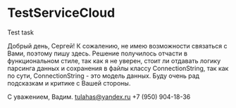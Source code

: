# TestServiceCloud
Test task

Добрый день, Сергей!
К сожалению, не имею возможности связаться с Вами, поэтому пишу здесь.
Решение получилось отчасти в функциональном стиле, так как я не уверен, стоит ли отдавать логику парсинга данных и сохранения в файлы классу ConnectionString, так как по сути, ConnectionString - это модель данных. Буду очень рад подсказкам и критике с Вашей стороны.

С уважением, Вадим.
tulahas@yandex.ru
+7 (950) 904-18-36
